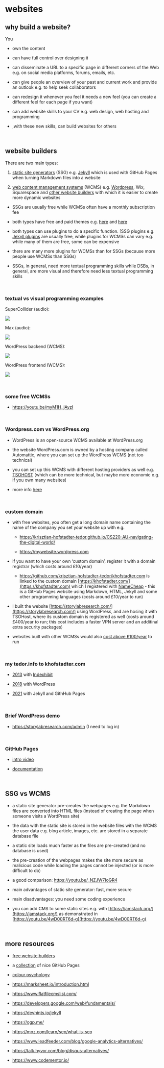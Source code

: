 # websites

## why build a website?

You

- own the content

- can have full control over designing it 

- can disseminate a URL to a specific page in different corners of the Web e.g. on social media platforms, forums, emails, etc.

- can give people an overview of your past and current work and provide an outlook e.g. to help seek collaborators

- can redesign it whenever you feel it needs a new feel (you can create a different feel for each page if you want)

- can add website skills to your CV e.g. web design, web hosting and programming

- ,with these new skills, can build websites for others

<br>

## website builders

There are two main types:

1. [static site generators](https://staticsitegenerators.net/) (SSG) e.g. [Jekyll](https://jekyllrb.com/) which is used with GitHub Pages when turning Markdown files into a website

2. [web content management systems](https://en.wikipedia.org/wiki/Web_content_management_system) (WCMS) e.g. [Wordpress](https://wordpress.org/), Wix, Squarespace and [other website builders](https://websitebuilder.org.uk/) with which it is easier to create more dynamic websites

- SSGs are usually free while WCMSs often have a monthly subscription fee

- both types have free and paid themes e.g. [here](https://jekyllthemes.io/) and [here](https://duckduckgo.com/?q=wordpress+themes&t=brave&ia=web)

- both types can use plugins to do a specific function. [SSG plugins e.g. [Jekyll plugins](http://www.jekyll-plugins.com/) are usually free, while plugins for WCMSs can vary e.g. while many of them are free, some can be expensive

- there are many more plugins for WCMSs than for SSGs (because more people use WCMSs than SSGs)

- SSGs, in general, need more textual programming skills while DSBs, in general, are more visual and therefore need less textual programming skills

<br>

### textual vs visual programming examples

SuperCollider (audio):

![](assets/img/textual-vs-visual-programming-supercollider.png)

<!-- todo: change image to Markdown (left) and HTML (right) -->

Max (audio):

![](assets/img/textual-vs-visual-programming-max.png)

WordPress backend (WCMS):

![](assets/img/textual-vs-visual-programming-wordpress-backend.png)

WordPress frontend (WCMS):

![](assets/img/textual-vs-visual-programming-wordpress-frontend.png)

<br>

### some free WCMSs

- https://youtu.be/myM1H_jAyzI

<br>

### Wordpress.com vs WordPress.org

- WordPress is an open-source WCMS available at WordPress.org

- the website WordPress.com is owned by a hosting company called Automattic, where you can set up the WordPress WCMS (not too technical)

- you can set up this WCMS with different hosting providers as well e.g. [TSOHOST](https://www.tsohost.com/) (which can be more technical, but maybe more economic e.g. if you own many websites)

- more info [here](https://wordpress.org/support/article/wordpress-vs-wordpress-com/)

<br>

### custom domain

- with free websites, you often get a long domain name containing the name of the company you set your website up with e.g.

  - https://krisztian-hofstadter-tedor.github.io/CS220-AU-navigating-the-digital-world/

  - https://mywebsite.wordpress.com

- if you want to have your own ‘custom domain’, register it with a domain registrar (which costs around £10/year)

  - https://github.com/krisztian-hofstadter-tedor/khofstadter.com is linked to the custom domain [https://khofstadter.com/](https://khofstadter.com) which I registered with [NameCheap](https://www.namecheap.com/) - this is a GitHub Pages website using Markdown, HTML, Jekyll and some other programming languages (costs around £10/year to run)

- I built the website [https://storylabresearch.com/](https://storylabresearch.com/) using WordPress, and are  hosing it with TSOHost, where its custom domain is registered as well (costs around £400/year to run; this cost includes a faster VPN server and an additinal extra security packages)

- websites built with other WCMSs would also [cost above £100/year](https://www.websitebuilderexpert.com/website-builders/comparisons/) to run

<br>

### my tedor.info to khofstadter.com

- [2013](https://web.archive.org/web/20130624224549/http://tedor.info/) with [Indexhibit](https://indexhibit.org/)

- [2018](https://web.archive.org/web/20181130174711/http://www.tedor.info/) with WordPress

- [2021](https://khofstadter.com/) with Jekyll and GithHub Pages

<br>

### Brief WordPress demo

- https://storylabresearch.com/admin (I need to log in)

<br>

### GitHub Pages

- [intro video](https://youtu.be/2MsN8gpT6jY)

- [documentation](https://docs.github.com/en/pages)

<br>

## SSG vs WCMS

- a static site generator pre-creates the webpages e.g. the Markdown files are converted into HTML files (instead of creating the page when someone visits a WordPress site)

- the data with the static site is stored in the website files with the WCMS the user data e.g. blog article, images, etc. are stored in a separate database file

- a static site loads much faster as the files are pre-created (and no database is used)

- the pre-creation of the webpages makes the site more secure as malicious code while loading the pages cannot be injected (or is more difficult to do)

- a good comparison: https://youtu.be/_NZJW7IoGR4

- main advantages of static site generator: fast, more secure

- main disadvantages: you need some coding experience

- you can add CMS to some static sites e.g. with [https://jamstack.org/](https://jamstack.org/) as demonstrated in [https://youtu.be/4wD00RT6d-g](https://youtu.be/4wD00RT6d-g)

<br>

## more resources

- [free website builders](https://youtu.be/myM1H_jAyzI)

- a [collection](https://github.com/collections/github-pages-examples) of nice GitHub Pages

- [colour psychology](https://www.verywellmind.com/color-psychology-2795824)

- https://marksheet.io/introduction.html

- https://www.flatfilecmslist.com/

- https://developers.google.com/web/fundamentals/

- https://devhints.io/jekyll

- https://ogp.me/

- https://moz.com/learn/seo/what-is-seo

- https://www.leadfeeder.com/blog/google-analytics-alternatives/

- https://talk.hyvor.com/blog/disqus-alternatives/

- https://www.codementor.io/